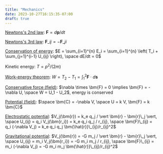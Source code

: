 ```yaml
---
title: "Mechanics"
date: 2023-10-27T16:15:35-07:00
draft: true
---
```


[Newtons's 2nd law](https://en.wikipedia.org/wiki/Newton%27s_laws_of_motion#Second_law):
$\bm{F} = d\bm{p}/dt$

[Newtons's 3rd law](https://en.wikipedia.org/wiki/Newton%27s_laws_of_motion#Third_law):
$\bm{F}\_{ij} = -\bm{F}\_{ji}$

[Conservation of energy](https://www.feynmanlectures.caltech.edu/I_13.html):
$E = \sum_{i=1}^{n} E_i = \sum_{i=1}^{n} \left( T_i + \sum_{j=1}^{i-1} U_{ij} \right), \space dE/dt = 0$

Kinetic energy:
$T = p^2/(2 m)$

[Work-energy theorem](https://www.feynmanlectures.caltech.edu/I_13.html):
$W = T_2 - T_1 = \int_1^2 \bm{F} \cdot d\bm{s}$

[Conservative force (field)](https://en.wikipedia.org/wiki/Conservative_force):
$\nabla \times \bm{F} = 0 \implies \bm{F} = -\nabla U, \space W = U_1 - U_2$, energy is conserved

[Potential (field)](https://www.feynmanlectures.caltech.edu/I_14.html):
$\space \bm{C} = -\nabla V, \space U = k V, \bm{F} = k \bm{C}$

[Electrostatic potential](https://en.wikipedia.org/wiki/Electric_potential):
$V_j(\bm{r}) = k_e q_j / \vert \bm{r} - \bm{r}\_j \vert, \space U_{ij} = q_i V_j(\bm{r_i}) = k_e q_i q_j / r_{ij}, \space \bm{F}\_{ij} = q_i (-\nabla V_j) = k_e q_i q_j \bm{\hat{r}}\_{ij}/r_{ij}^2$

[Gravitational potential](https://en.wikipedia.org/wiki/Gravitational_potential):
$V_j(\bm{r}) = -G m_j / \vert \bm{r} - \bm{r}\_j \vert, \space U_{ij} = m_i V_j(\bm{r_i}) = -G m_i m_j / r_{ij}, \space \bm{F}\_{ij} = m_i (-\nabla V_j) = -G m_i m_j \bm{\hat{r}}\_{ij}/r_{ij}^2$